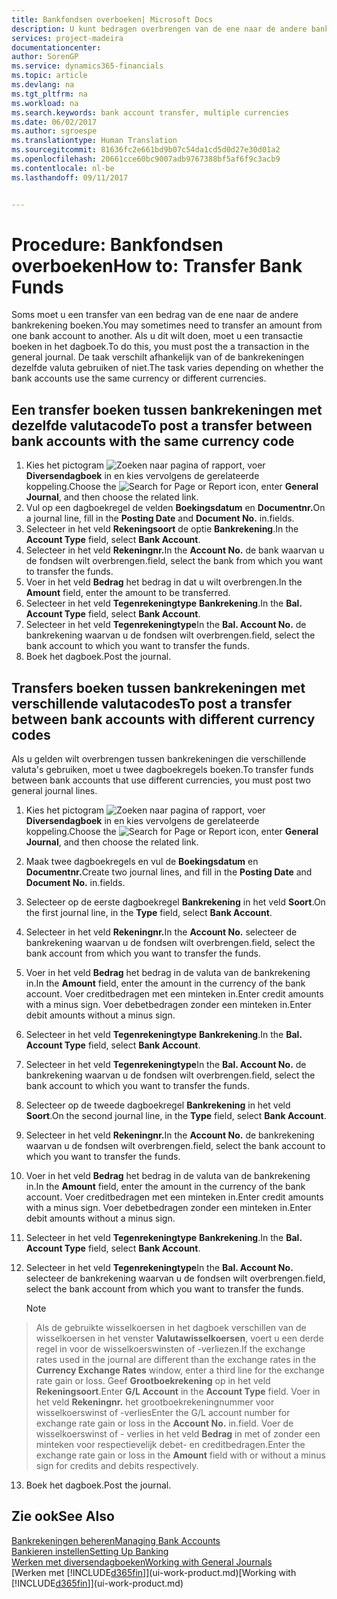 ```yaml
---
title: Bankfondsen overboeken| Microsoft Docs
description: U kunt bedragen overbrengen van de ene naar de andere bankrekening, inclusief andere valuta's, door de transactie in het dagboek te boeken.
services: project-madeira
documentationcenter: 
author: SorenGP
ms.service: dynamics365-financials
ms.topic: article
ms.devlang: na
ms.tgt_pltfrm: na
ms.workload: na
ms.search.keywords: bank account transfer, multiple currencies
ms.date: 06/02/2017
ms.author: sgroespe
ms.translationtype: Human Translation
ms.sourcegitcommit: 81636fc2e661bd9b07c54da1cd5d0d27e30d01a2
ms.openlocfilehash: 20661cce60bc9007adb9767388bf5af6f9c3acb9
ms.contentlocale: nl-be
ms.lasthandoff: 09/11/2017


---
```

# <a name="how-to-transfer-bank-funds"></a><span data-ttu-id="5555b-103">Procedure: Bankfondsen overboeken</span><span class="sxs-lookup"><span data-stu-id="5555b-103">How to: Transfer Bank Funds</span></span>
<span data-ttu-id="5555b-104">Soms moet u een transfer van een bedrag van de ene naar de andere bankrekening boeken.</span><span class="sxs-lookup"><span data-stu-id="5555b-104">You may sometimes need to transfer an amount from one bank account to another.</span></span> <span data-ttu-id="5555b-105">Als u dit wilt doen, moet u een transactie boeken in het dagboek.</span><span class="sxs-lookup"><span data-stu-id="5555b-105">To do this, you must post the a transaction in the general journal.</span></span> <span data-ttu-id="5555b-106">De taak verschilt afhankelijk van of de bankrekeningen dezelfde valuta gebruiken of niet.</span><span class="sxs-lookup"><span data-stu-id="5555b-106">The task varies depending on whether the bank accounts use the same currency or different currencies.</span></span>

## <a name="to-post-a-transfer-between-bank-accounts-with-the-same-currency-code"></a><span data-ttu-id="5555b-107">Een transfer boeken tussen bankrekeningen met dezelfde valutacode</span><span class="sxs-lookup"><span data-stu-id="5555b-107">To post a transfer between bank accounts with the same currency code</span></span>
1. <span data-ttu-id="5555b-108">Kies het pictogram ![Zoeken naar pagina of rapport](media/ui-search/search_small.png "pictogram Zoeken naar pagina of rapport"), voer **Diversendagboek** in en kies vervolgens de gerelateerde koppeling.</span><span class="sxs-lookup"><span data-stu-id="5555b-108">Choose the ![Search for Page or Report](media/ui-search/search_small.png "Search for Page or Report icon") icon, enter **General Journal**, and then choose the related link.</span></span>
2. <span data-ttu-id="5555b-109">Vul op een dagboekregel de velden **Boekingsdatum** en **Documentnr.**</span><span class="sxs-lookup"><span data-stu-id="5555b-109">On a journal line, fill in the **Posting Date** and **Document No.**</span></span> <span data-ttu-id="5555b-110">in.</span><span class="sxs-lookup"><span data-stu-id="5555b-110">fields.</span></span>
3. <span data-ttu-id="5555b-111">Selecteer in het veld **Rekeningsoort** de optie **Bankrekening**.</span><span class="sxs-lookup"><span data-stu-id="5555b-111">In the **Account Type** field, select **Bank Account**.</span></span>
4. <span data-ttu-id="5555b-112">Selecteer in het veld **Rekeningnr.**</span><span class="sxs-lookup"><span data-stu-id="5555b-112">In the **Account No.**</span></span> <span data-ttu-id="5555b-113">de bank waarvan u de fondsen wilt overbrengen.</span><span class="sxs-lookup"><span data-stu-id="5555b-113">field, select the bank from which you want to transfer the funds.</span></span>
5. <span data-ttu-id="5555b-114">Voer in het veld **Bedrag** het bedrag in dat u wilt overbrengen.</span><span class="sxs-lookup"><span data-stu-id="5555b-114">In the **Amount** field, enter the amount to be transferred.</span></span>
6. <span data-ttu-id="5555b-115">Selecteer in het veld **Tegenrekeningtype** **Bankrekening**.</span><span class="sxs-lookup"><span data-stu-id="5555b-115">In the **Bal. Account Type** field, select **Bank Account**.</span></span>
7. <span data-ttu-id="5555b-116">Selecteer in het veld **Tegenrekeningtype**</span><span class="sxs-lookup"><span data-stu-id="5555b-116">In the **Bal. Account No.**</span></span> <span data-ttu-id="5555b-117">de bankrekening waarvan u de fondsen wilt overbrengen.</span><span class="sxs-lookup"><span data-stu-id="5555b-117">field, select the bank account to which you want to transfer the funds.</span></span>
8. <span data-ttu-id="5555b-118">Boek het dagboek.</span><span class="sxs-lookup"><span data-stu-id="5555b-118">Post the journal.</span></span>

## <a name="to-post-a-transfer-between-bank-accounts-with-different-currency-codes"></a><span data-ttu-id="5555b-119">Transfers boeken tussen bankrekeningen met verschillende valutacodes</span><span class="sxs-lookup"><span data-stu-id="5555b-119">To post a transfer between bank accounts with different currency codes</span></span>
<span data-ttu-id="5555b-120">Als u gelden wilt overbrengen tussen bankrekeningen die verschillende valuta's gebruiken, moet u twee dagboekregels boeken.</span><span class="sxs-lookup"><span data-stu-id="5555b-120">To transfer funds between bank accounts that use different currencies, you must post two general journal lines.</span></span>

1. <span data-ttu-id="5555b-121">Kies het pictogram ![Zoeken naar pagina of rapport](media/ui-search/search_small.png "pictogram Zoeken naar pagina of rapport"), voer **Diversendagboek** in en kies vervolgens de gerelateerde koppeling.</span><span class="sxs-lookup"><span data-stu-id="5555b-121">Choose the ![Search for Page or Report](media/ui-search/search_small.png "Search for Page or Report icon") icon, enter **General Journal**, and then choose the related link.</span></span>
2. <span data-ttu-id="5555b-122">Maak twee dagboekregels en vul de **Boekingsdatum** en **Documentnr.**</span><span class="sxs-lookup"><span data-stu-id="5555b-122">Create two journal lines, and fill in the **Posting Date** and **Document No.**</span></span> <span data-ttu-id="5555b-123">in.</span><span class="sxs-lookup"><span data-stu-id="5555b-123">fields.</span></span>
3. <span data-ttu-id="5555b-124">Selecteer op de eerste dagboekregel **Bankrekening** in het veld **Soort**.</span><span class="sxs-lookup"><span data-stu-id="5555b-124">On the first journal line, in the **Type** field, select **Bank Account**.</span></span>
4. <span data-ttu-id="5555b-125">Selecteer in het veld **Rekeningnr.**</span><span class="sxs-lookup"><span data-stu-id="5555b-125">In the **Account No.**</span></span> <span data-ttu-id="5555b-126">selecteer de bankrekening waarvan u de fondsen wilt overbrengen.</span><span class="sxs-lookup"><span data-stu-id="5555b-126">field, select the bank account from which you want to transfer the funds.</span></span>
5. <span data-ttu-id="5555b-127">Voer in het veld **Bedrag** het bedrag in de valuta van de bankrekening in.</span><span class="sxs-lookup"><span data-stu-id="5555b-127">In the **Amount** field, enter the amount in the currency of the bank account.</span></span> <span data-ttu-id="5555b-128">Voer creditbedragen met een minteken in.</span><span class="sxs-lookup"><span data-stu-id="5555b-128">Enter credit amounts with a minus sign.</span></span> <span data-ttu-id="5555b-129">Voer debetbedragen zonder een minteken in.</span><span class="sxs-lookup"><span data-stu-id="5555b-129">Enter debit amounts without a minus sign.</span></span>
6. <span data-ttu-id="5555b-130">Selecteer in het veld **Tegenrekeningtype** **Bankrekening**.</span><span class="sxs-lookup"><span data-stu-id="5555b-130">In the **Bal. Account Type** field, select **Bank Account**.</span></span>
7. <span data-ttu-id="5555b-131">Selecteer in het veld **Tegenrekeningtype**</span><span class="sxs-lookup"><span data-stu-id="5555b-131">In the **Bal. Account No.**</span></span> <span data-ttu-id="5555b-132">de bankrekening waarvan u de fondsen wilt overbrengen.</span><span class="sxs-lookup"><span data-stu-id="5555b-132">field, select the bank account to which you want to transfer the funds.</span></span>
8. <span data-ttu-id="5555b-133">Selecteer op de tweede dagboekregel **Bankrekening** in het veld **Soort**.</span><span class="sxs-lookup"><span data-stu-id="5555b-133">On the second journal line, in the **Type** field, select **Bank Account**.</span></span>
9. <span data-ttu-id="5555b-134">Selecteer in het veld **Rekeningnr.**</span><span class="sxs-lookup"><span data-stu-id="5555b-134">In the **Account No.**</span></span> <span data-ttu-id="5555b-135">de bankrekening waarvan u de fondsen wilt overbrengen.</span><span class="sxs-lookup"><span data-stu-id="5555b-135">field, select the bank account to which you want to transfer the funds.</span></span>
10. <span data-ttu-id="5555b-136">Voer in het veld **Bedrag** het bedrag in de valuta van de bankrekening in.</span><span class="sxs-lookup"><span data-stu-id="5555b-136">In the **Amount** field, enter the amount in the currency of the bank account.</span></span> <span data-ttu-id="5555b-137">Voer creditbedragen met een minteken in.</span><span class="sxs-lookup"><span data-stu-id="5555b-137">Enter credit amounts with a minus sign.</span></span> <span data-ttu-id="5555b-138">Voer debetbedragen zonder een minteken in.</span><span class="sxs-lookup"><span data-stu-id="5555b-138">Enter debit amounts without a minus sign.</span></span>
11. <span data-ttu-id="5555b-139">Selecteer in het veld **Tegenrekeningtype** **Bankrekening**.</span><span class="sxs-lookup"><span data-stu-id="5555b-139">In the **Bal. Account Type** field, select **Bank Account**.</span></span>  
12. <span data-ttu-id="5555b-140">Selecteer in het veld **Tegenrekeningtype**</span><span class="sxs-lookup"><span data-stu-id="5555b-140">In the **Bal. Account No.**</span></span> <span data-ttu-id="5555b-141">selecteer de bankrekening waarvan u de fondsen wilt overbrengen.</span><span class="sxs-lookup"><span data-stu-id="5555b-141">field, select the bank account from which you want to transfer the funds.</span></span>

    > [!NOTE]  
>   <span data-ttu-id="5555b-142">Als de gebruikte wisselkoersen in het dagboek verschillen van de wisselkoersen in het venster **Valutawisselkoersen**, voert u een derde regel in voor de wisselkoerswinsten of -verliezen.</span><span class="sxs-lookup"><span data-stu-id="5555b-142">If the exchange rates used in the journal are different than the exchange rates in the **Currency Exchange Rates** window, enter a third line for the exchange rate gain or loss.</span></span> <span data-ttu-id="5555b-143">Geef **Grootboekrekening** op in het veld **Rekeningsoort**.</span><span class="sxs-lookup"><span data-stu-id="5555b-143">Enter **G/L Account** in the **Account Type** field.</span></span> <span data-ttu-id="5555b-144">Voer in het veld **Rekeningnr.** het grootboekrekeningnummer voor wisselkoerswinst of -verlies</span><span class="sxs-lookup"><span data-stu-id="5555b-144">Enter the G/L account number for exchange rate gain or loss in the **Account No.**</span></span> <span data-ttu-id="5555b-145">in.</span><span class="sxs-lookup"><span data-stu-id="5555b-145">field.</span></span> <span data-ttu-id="5555b-146">Voer de wisselkoerswinst of - verlies in het veld **Bedrag** in met of zonder een minteken voor respectievelijk debet- en creditbedragen.</span><span class="sxs-lookup"><span data-stu-id="5555b-146">Enter the exchange rate gain or loss in the **Amount** field with or without a minus sign for credits and debits respectively.</span></span>
13. <span data-ttu-id="5555b-147">Boek het dagboek.</span><span class="sxs-lookup"><span data-stu-id="5555b-147">Post the journal.</span></span>

## <a name="see-also"></a><span data-ttu-id="5555b-148">Zie ook</span><span class="sxs-lookup"><span data-stu-id="5555b-148">See Also</span></span>
[<span data-ttu-id="5555b-149">Bankrekeningen beheren</span><span class="sxs-lookup"><span data-stu-id="5555b-149">Managing Bank Accounts</span></span>](bank-manage-bank-accounts.md)  
[<span data-ttu-id="5555b-150">Bankieren instellen</span><span class="sxs-lookup"><span data-stu-id="5555b-150">Setting Up Banking</span></span>](bank-setup-banking.md)  
[<span data-ttu-id="5555b-151">Werken met diversendagboeken</span><span class="sxs-lookup"><span data-stu-id="5555b-151">Working with General Journals</span></span>](ui-work-general-journals.md)  
<span data-ttu-id="5555b-152">[Werken met [!INCLUDE[d365fin](includes/d365fin_md.md)]](ui-work-product.md)</span><span class="sxs-lookup"><span data-stu-id="5555b-152">[Working with [!INCLUDE[d365fin](includes/d365fin_md.md)]](ui-work-product.md)</span></span>

